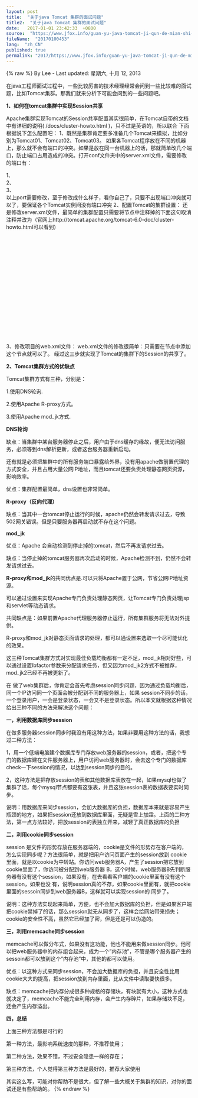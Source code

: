 ```yaml
---
layout: post
title:  "关于java Tomcat 集群的面试问题"
title2:  "关于java Tomcat 集群的面试问题"
date:   2017-01-01 23:42:33  +0800
source:  "https://www.jfox.info/guan-yu-java-tomcat-ji-qun-de-mian-shi-wen-ti.html"
fileName:  "20170100453"
lang:  "zh_CN"
published: true
permalink: "2017/https://www.jfox.info/guan-yu-java-tomcat-ji-qun-de-mian-shi-wen-ti.html"
---
```

{% raw %}
By Lee - Last updated: 星期六, 十月 12, 2013

在java工程师面试过程中，一些比较厉害的技术经理经常会问到一些比较难的面试题，比如Tomcat集群。那我们就来分析下可能会问到的一些问题吧。

**1、如何在tomcat集群中实现Session共享**

Apache集群实现Tomcat的Session共享配置其实很简单，在Tomcat自带的文档中有详细的说明( /docs/cluster-howto.html )，只不过是英语的，所以联合
下面根据说下怎么配置吧：
1、既然是集群肯定要多准备几个Tomcat来模拟，比如分别为Tomcat01、Tomcat02、Tomcat03。
如果各Tomcat程序放在不同的机器上，那么就不会有端口的冲突。如果是放在同一台机器上的话，那就简单改几个端口，防止端口占用造成的冲突。打开conf文件夹中的server.xml文件，需要修改的端口有：

1、<Server port=”8015″ shutdown=”SHUTDOWN”>  
2、<Connector port=”8081″ protocol=”HTTP/1.1″  connectionTimeout=”20000″ redirectPort=”8443″ />  
3、<Connector port=”8019″ protocol=”AJP/1.3″ redirectPort=”8443″ />  
以上port需要修改，至于修改成什么样子，看你自己了，只要不出现端口冲突就可以了，要保证各个Tomcat实例间没有端口冲突
2、配置Tomcat的集群设置：
还是修改server.xml文件，最简单的集群配置只需要将<Engine/>节点中注释掉的下面这句取消注释并改为（官网上http://tomcat.apache.org/tomcat-6.0-doc/cluster-howto.html可以看到）

<Cluster className=”org.apache.catalina.ha.tcp.SimpleTcpCluster”  
channelSendOptions=”8″>  
<Manager className=”org.apache.catalina.ha.session.DeltaManager”  
expireSessionsOnShutdown=”false”  
notifyListenersOnReplication=”true”/>  
<Channel className=”org.apache.catalina.tribes.group.GroupChannel”>  
<Membership className=”org.apache.catalina.tribes.membership.McastService”  
address=”228.0.0.4″  
port=”45564″  
frequency=”500″  
dropTime=”3000″/>  
<Receiver className=”org.apache.catalina.tribes.transport.nio.NioReceiver”  
address=”auto”  
port=”4000″  
autoBind=”100″  
selectorTimeout=”5000″  
maxThreads=”6″/>  
<Sender className=”org.apache.catalina.tribes.transport.ReplicationTransmitter”>  
<Transport className=”org.apache.catalina.tribes.transport.nio.PooledParallelSender”/>  
</Sender>  
<Interceptor className=”org.apache.catalina.tribes.group.interceptors.TcpFailureDetector”/>  
<Interceptor className=”org.apache.catalina.tribes.group.interceptors.MessageDispatch15Interceptor”/>  
</Channel>  
<Valve className=”org.apache.catalina.ha.tcp.ReplicationValve”  
filter=””/>  
<Valve className=”org.apache.catalina.ha.session.JvmRouteBinderValve”/>  
<Deployer className=”org.apache.catalina.ha.deploy.FarmWarDeployer”  
tempDir=”/tmp/war-temp/”  
deployDir=”/tmp/war-deploy/”  
watchDir=”/tmp/war-listen/”  
watchEnabled=”false”/>  
<ClusterListener className=”org.apache.catalina.ha.session.JvmRouteSessionIDBinderListener”/>  
<ClusterListener className=”org.apache.catalina.ha.session.ClusterSessionListener”/>  
</Cluster>  
3、修改项目的web.xml文件：
web.xml文件的修改很简单：只需要在<web-app/>节点中添加<distributable/>这个节点就可以了。
经过这三步就实现了Tomcat的集群下的Session的共享了。

**2、Tomcat集群方式的优缺点**

Tomcat集群方式有三种，分别是：

1.使用DNS轮询.

2.使用Apache R-proxy方式。

3.使用Apache mod_jk方式.

**DNS轮询**

缺点：当集群中某台服务器停止之后，用户由于dns缓存的缘故，便无法访问服务，必须等到dns解析更新，或者这台服务器重新启动。

还有就是必须把集群中的所有服务端口暴露给外界，没有用apache做前置代理的方式安全，并且占用大量公网IP地址，而且tomcat还要负责处理静态网页资源，影响效率。

优点：集群配置最简单，dns设置也非常简单。

**R-proxy（反向代理）**

缺点：当其中一台tomcat停止运行的时候，apache仍然会转发请求过去，导致502网关错误。但是只要服务器再启动就不存在这个问题。

**mod_jk**

优点：Apache 会自动检测到停止掉的tomcat，然后不再发请求过去。

缺点：当停止掉的tomcat服务器再次启动的时候，Apache检测不到，仍然不会转发请求过去。

**R-proxy和mod_jk**的共同优点是.可以只将Apache置于公网，节省公网IP地址资源。

可以通过设置来实现Apache专门负责处理静态网页，让Tomcat专门负责处理jsp和servlet等动态请求。

共同缺点是：如果前置Apache代理服务器停止运行，所有集群服务将无法对外提供。

R-proxy和mod_jk对静态页面请求的处理，都可以通设置来选取一个尽可能优化的效果。

这三种Tomcat集群方式对实现最佳负载均衡都有一定不足，mod_jk相对好些，可以通过设置lbfactor参数来分配请求任务，但又因为mod_jk2方式不被推荐，mod_jk2已经不再被更新了。

在 做了web集群后，你肯定会首先考虑session同步问题，因为通过负载均衡后，同一个IP访问同一个页面会被分配到不同的服务器上，如果 session不同步的话，一个登录用户，一会是登录状态，一会又不是登录状态。所以本文就根据这种情况给出三种不同的方法来解决这个问题：

**一，利用数据库同步session**

在做多服务器session同步时我没有用这种方法，如果非要用这种方法的话，我想过二种方法：

1，用一个低端电脑建个数据库专门存放web服务器的session，或者，把这个专门的数据库建在文件服务器上，用户访问web服务器时，会去这个专门的数据库check一下session的情况，以达到session同步的目的。

2，这种方法是把存放session的表和其他数据库表放在一起，如果mysql也做了集群了话，每个mysql节点都要有这张表，并且这张session表的数据表要实时同步。

说明：用数据库来同步session，会加大数据库的负担，数据库本来就是容易产生瓶颈的地方，如果把session还放到数据库里面，无疑是雪上加霜。上面的二种方法，第一点方法较好，把放session的表独立开来，减轻了真正数据库的负担

**二，利用cookie同步session**

session 是文件的形势存放在服务器端的，cookie是文件的形势存在客户端的，怎么实现同步呢？方法很简单，就是把用户访问页面产生的session放到 cookie里面，就是以cookie为中转站。你访问web服务器A，产生了session把它放到cookie里面了，你访问被分配到web服务器 B，这个时候，web服务器B先判断服务器有没有这个session，如果没有，在去看看客户端的cookie里面有没有这个session，如果也没 有，说明session真的不存，如果cookie里面有，就把cookie里面的sessoin同步到web服务器B，这样就可以实现session的 同步了。

说明：这种方法实现起来简单，方便，也不会加大数据库的负担，但是如果客户端把cookie禁掉了的话，那么session就无从同步了，这样会给网站带来损失；cookie的安全性不高，虽然它已经加了密，但是还是可以伪造的。

**三，利用memcache同步session**

memcache可以做分布式，如果没有这功能，他也不能用来做session同步。他可以把web服务器中的内存组合起来，成为一个”内存池”，不管是哪个服务器产生的sessoin都可以放到这个”内存池”中，其他的都可以使用。

优点：以这种方式来同步session，不会加大数据库的负担，并且安全性比用cookie大大的提高，把session放到内存里面，比从文件中读取要快很多。

缺点：memcache把内存分成很多种规格的存储块，有块就有大小，这种方式也就决定了，memcache不能完全利用内存，会产生内存碎片，如果存储块不足，还会产生内存溢出。

**四，总结**

上面三种方法都是可行的

第一种方法，最影响系统速度的那种，不推荐使用；

第二种方法，效果不错，不过安全隐患一样的存在；

第三种方法，个人觉得第三种方法是最好的，推荐大家使用

其实这么写，可能对你帮助不是很大，但了解一些大概关于集群的知识，对你的面试还是有些帮助的。
{% endraw %}